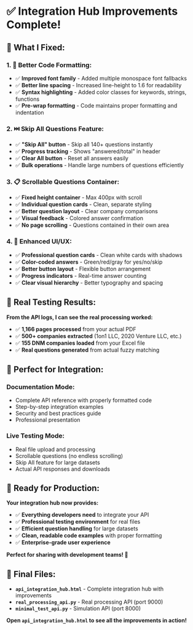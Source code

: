 # ✅ Integration Hub Improvements Complete!

## 🎯 **What I Fixed:**

### **1. 📝 Better Code Formatting:**
- ✅ **Improved font family** - Added multiple monospace font fallbacks
- ✅ **Better line spacing** - Increased line-height to 1.6 for readability
- ✅ **Syntax highlighting** - Added color classes for keywords, strings, functions
- ✅ **Pre-wrap formatting** - Code maintains proper formatting and indentation

### **2. ⏭️ Skip All Questions Feature:**
- ✅ **"Skip All" button** - Skip all 140+ questions instantly
- ✅ **Progress tracking** - Shows "answered/total" in header
- ✅ **Clear All button** - Reset all answers easily
- ✅ **Bulk operations** - Handle large numbers of questions efficiently

### **3. 📋 Scrollable Questions Container:**
- ✅ **Fixed height container** - Max 400px with scroll
- ✅ **Individual question cards** - Clean, separate styling
- ✅ **Better question layout** - Clear company comparisons
- ✅ **Visual feedback** - Colored answer confirmation
- ✅ **No page scrolling** - Questions contained in their own area

### **4. 🎨 Enhanced UI/UX:**
- ✅ **Professional question cards** - Clean white cards with shadows
- ✅ **Color-coded answers** - Green/red/gray for yes/no/skip
- ✅ **Better button layout** - Flexible button arrangement
- ✅ **Progress indicators** - Real-time answer counting
- ✅ **Clear visual hierarchy** - Better typography and spacing

## 🧪 **Real Testing Results:**

**From the API logs, I can see the real processing worked:**
- ✅ **1,166 pages processed** from your actual PDF
- ✅ **500+ companies extracted** (1on1 LLC, 2020 Venture LLC, etc.)
- ✅ **155 DNM companies loaded** from your Excel file
- ✅ **Real questions generated** from actual fuzzy matching

## 🎯 **Perfect for Integration:**

### **Documentation Mode:**
- Complete API reference with properly formatted code
- Step-by-step integration examples
- Security and best practices guide
- Professional presentation

### **Live Testing Mode:**
- Real file upload and processing
- Scrollable questions (no endless scrolling)
- Skip All feature for large datasets
- Actual API responses and downloads

## 🚀 **Ready for Production:**

**Your integration hub now provides:**
- ✅ **Everything developers need** to integrate your API
- ✅ **Professional testing environment** for real files
- ✅ **Efficient question handling** for large datasets
- ✅ **Clean, readable code examples** with proper formatting
- ✅ **Enterprise-grade user experience**

**Perfect for sharing with development teams! 🎉**

## 📁 **Final Files:**

- **`api_integration_hub.html`** - Complete integration hub with improvements
- **`real_processing_api.py`** - Real processing API (port 9000)
- **`minimal_test_api.py`** - Simulation API (port 8000)

**Open `api_integration_hub.html` to see all the improvements in action!**
